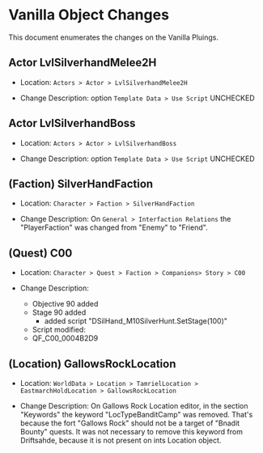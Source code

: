 # Vanilla Object Changes

This document enumerates the changes on the Vanilla Pluings.

## Actor LvlSilverhandMelee2H

* Location: `Actors > Actor > LvlSilverhandMelee2H`

* Change Description: option `Template Data > Use Script` UNCHECKED

## Actor LvlSilverhandBoss

* Location: `Actors > Actor > LvlSilverhandBoss`

* Change Description: option `Template Data > Use Script` UNCHECKED

## (Faction) SilverHandFaction 

* Location: `Character > Faction > SilverHandFaction` 

* Change Description: On `General > Interfaction Relations` the "PlayerFaction" was changed from "Enemy" to "Friend".

## (Quest) C00

* Location: `Character > Quest > Faction > Companions> Story > C00` 

* Change Description:
    - Objective 90 added
    - Stage 90 added 
        - added script "DSilHand_M10SilverHunt.SetStage(100)"
    - Script modified:
    - QF_C00_0004B2D9

## (Location) GallowsRockLocation

* Location: `WorldData > Location > TamrielLocation > EastmarchHoldLocation > GallowsRockLocation`

* Change Description: On Gallows Rock Location editor, in the section "Keywords" the keyword "LocTypeBanditCamp" was removed. That's because the fort "Gallows Rock" should not be a target of "Bnadit Bounty"  quests. It was not necessary to remove this keyword from Driftsahde, because it is not present on ints Location object. 


